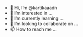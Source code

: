 - 👋 Hi, I’m @kartikaaadn
- 👀 I’m interested in ...
- 🌱 I’m currently learning ...
- 💞️ I’m looking to collaborate on ...
- 📫 How to reach me ...

<!---
kartikaaadn/kartikaaadn is a ✨ special ✨ repository because its `README.md` (this file) appears on your GitHub profile.
You can click the Preview link to take a look at your changes.
--->
